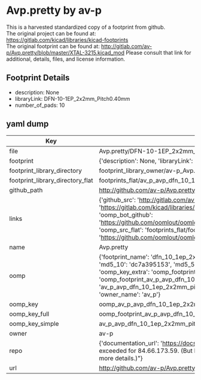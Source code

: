 # Avp.pretty by av-p  
This is a harvested standardized copy of a footprint from github.  
The original project can be found at:  
https://gitlab.com/kicad/libraries/kicad-footprints  
The original footprint can be found at:
http://gitlab.com/av-p/Avp.pretty/blob/master/XTAL-3215.kicad_mod
Please consult that link for additional, details, files, and license information.  
## Footprint Details
* description: None  
* libraryLink: DFN-10-1EP_2x2mm_Pitch0.40mm  
* number_of_pads: 10  
## yaml dump  
| Key | Value |  
| --- | --- |  
| file | Avp.pretty/DFN-10-1EP_2x2mm_Pitch0.40mm.kicad_mod |  
| footprint | {'description': None, 'libraryLink': 'DFN-10-1EP_2x2mm_Pitch0.40mm', 'number_of_pads': 10} |  
| footprint_library_directory | footprint_library_owner/av-p_Avp.pretty |  
| footprint_library_directory_flat | footprints_flat/av_p_avp_dfn_10_1ep_2x2mm_pitch0_40mm/working |  
| github_path | http://github.com/av-p/Avp.pretty/blob/master/DFN-10-1EP_2x2mm_Pitch0.40mm.kicad_mod |  
| links | {'github_src': 'http://gitlab.com/av-p/Avp.pretty/blob/master/XTAL-3215.kicad_mod', 'github_src_repo': 'https://gitlab.com/kicad/libraries/kicad-footprints', 'oomp_bot': 'footprints/av_p_avp_dfn_10_1ep_2x2mm_pitch0_40mm/working', 'oomp_bot_github': 'https://github.com/oomlout/oomlout_oomp_footprint_bot/tree/main/footprints/av_p_avp_dfn_10_1ep_2x2mm_pitch0_40mm/working', 'oomp_src_flat': 'footprints_flat/footprints_flat/av_p_avp_dfn_10_1ep_2x2mm_pitch0_40mm/working', 'oomp_src_flat_github': 'https://github.com/oomlout/oomlout_oomp_footprint_src/tree/main/footprints_flat/av_p_avp_dfn_10_1ep_2x2mm_pitch0_40mm/working'} |  
| name | Avp.pretty |  
| oomp | {'footprint_name': 'dfn_10_1ep_2x2mm_pitch0_40mm', 'library_name': 'avp', 'md5': 'dc7a395153003959839e56fcd7482d7a', 'md5_10': 'dc7a395153', 'md5_5': 'dc7a3', 'md5_6': 'dc7a39', 'oomp_key': 'oomp_av_p_avp_dfn_10_1ep_2x2mm_pitch0_40mm', 'oomp_key_extra': 'oomp_footprint_av_p_avp_dfn_10_1ep_2x2mm_pitch0_40mm', 'oomp_key_full': 'oomp_footprint_av_p_avp_dfn_10_1ep_2x2mm_pitch0_40mm_dc7a39', 'oomp_key_simple': 'av_p_avp_dfn_10_1ep_2x2mm_pitch0_40mm', 'original_filename': 'Avp.pretty/DFN-10-1EP_2x2mm_Pitch0.40mm.kicad_mod', 'owner_name': 'av_p'} |  
| oomp_key | oomp_av_p_avp_dfn_10_1ep_2x2mm_pitch0_40mm |  
| oomp_key_full | oomp_footprint_av_p_avp_dfn_10_1ep_2x2mm_pitch0_40mm |  
| oomp_key_simple | av_p_avp_dfn_10_1ep_2x2mm_pitch0_40mm |  
| owner | av-p |  
| repo | {'documentation_url': 'https://docs.github.com/rest/overview/resources-in-the-rest-api#rate-limiting', 'message': "API rate limit exceeded for 84.66.173.59. (But here's the good news: Authenticated requests get a higher rate limit. Check out the documentation for more details.)"} |  
| url | http://github.com/av-p/Avp.pretty |  

